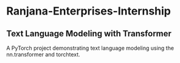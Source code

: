 # Ranjana-Enterprises-Internship
## Text Language Modeling with Transformer

A PyTorch project demonstrating text language modeling using the nn.transformer and torchtext.

